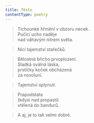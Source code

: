 ```yaml
---
title: Těsto
contentType: poetry
---
```


> Tichounké hřmění v obzoru necek.  
> Pučící ucho naděje  
> nad váhavým nitrem světa.

  

> Nící tajemství stařečků.

  

> Bělostné břicho prvoplození.  
> Sladká oválná láska,  
> prstíčky koček obcházená  
> za novoluní.

  

> Tajemství splynutí.

  

> Prapodstata  
> (kdysi nad propastí)  
> vtělená do bandurů.

  

> A aj, je to tak velmi dobré.
